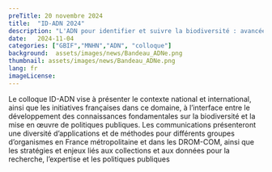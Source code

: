 ```yaml
---
preTitle: 20 novembre 2024
title:  "ID-ADN 2024"
description: "L'ADN pour identifier et suivre la biodiversité : avancées, méthodes et données pour la recherche, les collections et les politiques publiques"
date:   2024-11-04
categories: ["GBIF","MNHN","ADN", "colloque"]
background:  assets/images/news/Bandeau_ADNe.png
thumbnail: assets/images/news/Bandeau_ADNe.png
lang: fr
imageLicense: 
---
```


Le colloque ID-ADN vise à présenter le contexte national et international, ainsi que les initiatives françaises dans ce domaine, à l’interface entre le développement des connaissances fondamentales sur la biodiversité et la mise en œuvre de politiques publiques. Les communications présenteront une diversité d’applications et de méthodes pour différents groupes d’organismes en France métropolitaine et dans les DROM-COM, ainsi que les stratégies et enjeux liés aux collections et aux données pour la recherche, l’expertise et les politiques publiques

<style> .feature-img img {background-color: white; object-fit: contain;}> </style>

